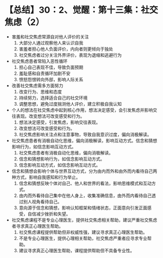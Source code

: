 # 【总结】30：2、觉醒：第十三集：社交焦虑（2）

-   害羞和社交焦虑常源自对他人评价的关注
    1.  大部分人通过观察他人来认识自我
    2.  害羞者担心他人负面评价，内向者则更倾向于独处
    3.  社交焦虑者过分关注外界评价，表现为退缩和逃避行为
-   社交焦虑患者常陷入恶性循环
    1.  担心自己表现不佳，导致负面预期
    2.  羞耻感和自责循环加剧不安
    3.  愤怒怨恨转向外部，影响人际关系
-   改善社交焦虑需多方面努力
    1.  改变行为、思维和态度
    2.  持续努力，选择适合自己的社交环境
    3.  调整思想，避免过度揣测他人评价，建立积极自我认知
-   个人的想法在社交焦虑中起到核心作用，想法决定感受，会引发焦虑并影响交往表现。改变想法可改变感受和行为。
    1.  想法决定感受，引发焦虑，影响交往表现。
    2.  改变想法可改变感受和行为。
    3.  社交焦虑影响关注点和注意事物，导致自我意识过度，偏向消极解读。
-   社交焦虑患者有消极自动化思维，偏向消极解读，影响互动方式。信念和猜想影响行为，如信念影响互动方式。
    1.  社交焦虑患者有消极自动化思维，偏向消极解读。
    2.  信念和猜想影响行为，如信念影响互动方式。
    3.  信念影响互动方式，如信念影响互动方式。
-   信念和猜想会影响个体与世界互动方式，分为由内而外和由外而内看待自己两种方式，影响自我感知和行为举止。
    1.  信念和猜想反映个体对自己、他人和世界的看法，影响思维模式和互动方式。
    2.  由内而外看待自己集中在他人身上，收集准确信息，由外而内看待自己透过别人视角看待自己。
    3.  意向源于信念和猜想，影响认知框架和情绪状态，正面意向引发正面感受，自信减少挫折和失望。
-   社交焦虑课程不是专业心理医生，提供社交焦虑相关帮助，建议严重社交焦虑者寻求真正心理医生帮助。
    1.  社交焦虑课程提供帮助但非权威性强，建议寻求真正心理医生帮助。
    2.  不是专业心理医生，提供心理相关帮助，社交焦虑严重者应寻求专业帮助。
    3.  建议寻求真正心理医生帮助，课程提供帮助但不具备专业性。